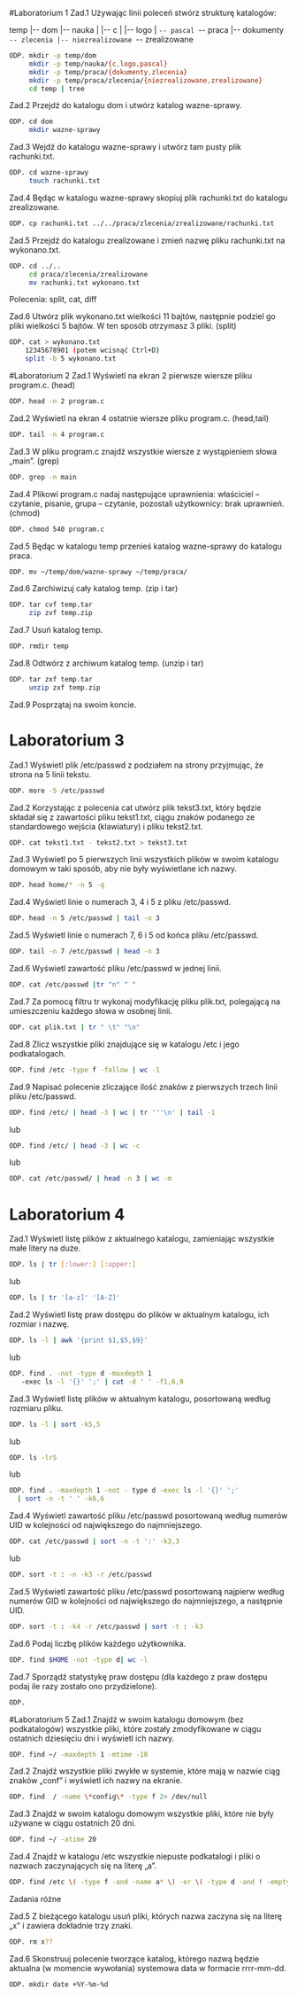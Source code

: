 #Laboratorium 1
Zad.1 Używając linii poleceń stwórz strukturę katalogów:

temp
|-- dom
|-- nauka
|   |-- c
|   |-- logo
|   `-- pascal
`-- praca
    |-- dokumenty
    `-- zlecenia
        |-- niezrealizowane
        `-- zrealizowane
```sh
ODP. mkdir -p temp/dom
     mkdir -p temp/nauka/{c,logo,pascal}
     mkdir -p temp/praca/{dokumenty,zlecenia}
     mkdir -p temp/praca/zlecenia/{niezrealizowane,zrealizowane}
     cd temp | tree
```

Zad.2 Przejdź do katalogu dom i utwórz katalog wazne-sprawy.
```sh
ODP. cd dom
     mkdir wazne-sprawy
```

Zad.3 Wejdź do katalogu wazne-sprawy i utwórz tam pusty plik rachunki.txt.
```sh
ODP. cd wazne-sprawy
     touch rachunki.txt
```

Zad.4 Będąc w katalogu wazne-sprawy skopiuj plik rachunki.txt do katalogu zrealizowane.
```sh
ODP. cp rachunki.txt ../../praca/zlecenia/zrealizowane/rachunki.txt
```

Zad.5 Przejdź do katalogu zrealizowane i zmień nazwę pliku rachunki.txt na wykonano.txt.
```sh
ODP. cd ../..
     cd praca/zlecenia/zrealizowane
     mv rachunki.txt wykonano.txt
```
Polecenia: split, cat, diff

Zad.6 Utwórz plik wykonano.txt wielkości 11 bajtów, następnie podziel go pliki wielkości 5 bajtów. W ten sposób otrzymasz 3 pliki. (split)
```sh
ODP. cat > wykonano.txt 
    12345678901 (potem wcisnąć Ctrl+D)
    split -b 5 wykonano.txt
```

#Laboratorium 2
Zad.1 Wyświetl na ekran 2 pierwsze wiersze pliku program.c. (head)
```sh
ODP. head -n 2 program.c
```

Zad.2 Wyświetl na ekran 4 ostatnie wiersze pliku program.c. (head,tail)
```sh
ODP. tail -n 4 program.c
```

Zad.3 W pliku program.c znajdź wszystkie wiersze z wystąpieniem słowa „main”. (grep)
```sh
ODP. grep -n main
```

Zad.4 Plikowi program.c nadaj następujące uprawnienia: właściciel – czytanie, pisanie, grupa – czytanie, pozostali użytkownicy: brak uprawnień. (chmod)
```sh
ODP. chmod 540 program.c
```

Zad.5 Będąc w katalogu temp przenieś katalog wazne-sprawy do katalogu praca.
```sh
ODP. mv ~/temp/dom/wazne-sprawy ~/temp/praca/
```

Zad.6 Zarchiwizuj cały katalog temp. (zip i tar)
```sh
ODP. tar cvf temp.tar 
     zip zvf temp.zip
```

Zad.7 Usuń katalog temp.
```sh
ODP. rmdir temp
```

Zad.8 Odtwórz z archiwum katalog temp. (unzip i tar)
```sh
ODP. tar zxf temp.tar
     unzip zxf temp.zip
```

Zad.9 Posprzątaj na swoim koncie.

# Laboratorium 3
Zad.1 Wyświetl plik /etc/passwd z podziałem na strony przyjmując, że strona na 5 linii tekstu.
```sh
ODP. more -5 /etc/passwd
```

Zad.2 Korzystając z polecenia cat utwórz plik tekst3.txt, który będzie składał się z zawartości pliku tekst1.txt, ciągu znaków podanego ze standardowego wejścia (klawiatury) i pliku tekst2.txt.
```sh
ODP. cat tekst1.txt - tekst2.txt > tekst3.txt
```

Zad.3 Wyświetl po 5 pierwszych linii wszystkich plików w swoim katalogu domowym w taki sposób, aby nie były wyświetlane ich nazwy.
```sh
ODP. head home/* -n 5 -q
```

Zad.4 Wyświetl linie o numerach 3, 4 i 5 z pliku /etc/passwd.
```sh
ODP. head -n 5 /etc/passwd | tail -n 3
```

Zad.5 Wyświetl linie o numerach 7, 6 i 5 od końca pliku /etc/passwd.
```sh
ODP. tail -n 7 /etc/passwd | head -n 3 
```

Zad.6 Wyświetl zawartość pliku /etc/passwd w jednej linii.
```sh
ODP. cat /etc/passwd |tr "n" " "
```

Zad.7 Za pomocą filtru tr wykonaj modyfikację pliku plik.txt, polegającą na umieszczeniu każdego słowa w osobnej linii.
```sh
ODP. cat plik.txt | tr " \t" "\n"
```

Zad.8 Zlicz wszystkie pliki znajdujące się w katalogu /etc i jego podkatalogach. 
```sh
ODP. find /etc -type f -follow | wc -1
```

Zad.9 Napisać polecenie zliczające ilość znaków z pierwszych trzech linii pliku /etc/passwd.
```sh
ODP. find /etc/ | head -3 | wc | tr '''\n' | tail -1
```
lub
```sh
ODP. find /etc/ | head -3 | wc -c
```
lub
```sh
ODP. cat /etc/passwd/ | head -n 3 | wc -m
```

# Laboratorium 4
Zad.1 Wyświetl listę plików z aktualnego katalogu, zamieniając wszystkie małe litery na duże.
```sh
ODP. ls | tr [:lower:] [:upper:]
```
lub
```sh
ODP. ls | tr '[a-z]' '[A-Z]'
```

Zad.2 Wyświetl listę praw dostępu do plików w aktualnym katalogu, ich rozmiar i nazwę.
```sh
ODP. ls -l | awk '{print $1,$5,$9}'
```
lub
```sh
ODP. find . -not -type d -maxdepth 1
   -exec ls -l '{}' ';' | cut -d ' ' -f1,6,9
```

Zad.3 Wyświetl listę plików w aktualnym katalogu, posortowaną według rozmiaru pliku.
```sh
ODP. ls -l | sort -k5,5
```
lub
```sh
ODP. ls -lrS
```
lub
```sh
ODP. find . -maxdepth 1 -not - type d -exec ls -l '{}' ';' 
  | sort -n -t ' ' -k6,6
```  

Zad.4 Wyświetl zawartość pliku /etc/passwd posortowaną według numerów UID w kolejności od największego do najmniejszego.
```sh
ODP. cat /etc/passwd | sort -n -t ':' -k3,3
```
lub
```sh
ODP. sort -t : -n -k3 -r /etc/passwd
```

Zad.5 Wyświetl zawartość pliku /etc/passwd posortowaną najpierw według numerów GID w kolejności od największego do najmniejszego, a następnie UID.
```sh
ODP. sort -t : -k4 -r /etc/passwd | sort -t : -k3 
```

Zad.6 Podaj liczbę plików każdego użytkownika.
```sh
ODP. find $HOME -not -type d| wc -l
```

Zad.7 Sporządź statystykę praw dostępu (dla każdego z praw dostępu podaj ile razy zostało ono przydzielone).
```sh
ODP. 
```

#Laboratorium 5
Zad.1 Znajdź w swoim katalogu domowym (bez podkatalogów) wszystkie pliki, które zostały zmodyfikowane w ciągu ostatnich dziesięciu dni i wyświetl ich nazwy.
```sh
ODP. find ~/ -maxdepth 1 -mtime -10
```

Zad.2 Znajdź wszystkie pliki zwykłe w systemie, które mają w nazwie ciąg znaków „conf” i wyświetl ich nazwy na ekranie.
```sh
ODP. find  / -name \*config\* -type f 2> /dev/null
```

Zad.3 Znajdź w swoim katalogu domowym wszystkie pliki, które nie były używane w ciągu ostatnich 20 dni.
```sh
ODP. find ~/ -atime 20
```

Zad.4 Znajdź w katalogu /etc wszystkie niepuste podkatalogi i pliki o nazwach zaczynających się na literę „a”.
```sh
ODP. find /etc \( -type f -and -name a* \) -or \( -type d -and ! -empty \) 2> /dev/null
```

Zadania różne

Zad.5 Z bieżącego katalogu usuń pliki, których nazwa zaczyna się na literę „x” i zawiera dokładnie trzy znaki.
```sh
ODP. rm x??
```

Zad.6 Skonstruuj polecenie tworzące katalog, którego nazwą będzie aktualna (w momencie wywołania) systemowa data w formacie rrrr-mm-dd.
```sh
ODP. mkdir date +%Y-%m-%d
```


